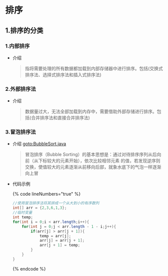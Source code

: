 # 排序

## 1.排序的分类

### 1.内部排序

*   介绍

    > 指将需要处理的所有数据都加载到内部存储器中进行排序。包括(交换式排序法、选择式排序法和插入式排序法)

### 2.外部排序法

*   介绍

    > 数据量过大，无法全部加载到内存中，需要借助外部存储进行排序。包括(合并排序法和直接合并排序法)

### 3.冒泡排序法

*   介绍 [goto:BubbleSort.java](https://gitee.com/jia-yan\_dong/code/blob/master/Java/javacode/chapter06/BubbleSort.java)

    > 冒泡排序（Bubble Sorting）的基本思想是：通过对待排序序列从后向前（从下标较大的元素开始），依次比较相邻元素 的值，若发现逆序则交换，使值较大的元素逐渐从前移向后部，就象水底下的气泡一样逐渐向上冒
*   代码示例

    {% code lineNumbers="true" %}
    ```java
    //使用冒泡排序法将其排成一个从大到小的有序数列
    int[] arr = {2,3,6,1,3};
    //临时变量
    int temp;
    for(int i = 0;i < arr.length;i++){
        for(int j = 0;j < arr.length - 1 - i;j++){
            if(arr[j] > arr[j + 1]){
                temp = arr[j];
                arr[j] = arr[j + 1];
                arr[j + 1] = temp;
            }
        }
    }
    ```
    {% endcode %}
